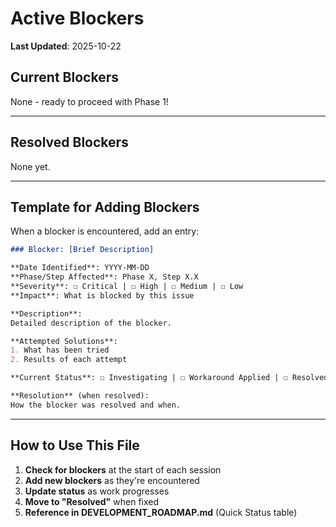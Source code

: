 # Active Blockers

**Last Updated**: 2025-10-22

## Current Blockers

None - ready to proceed with Phase 1!

---

## Resolved Blockers

None yet.

---

## Template for Adding Blockers

When a blocker is encountered, add an entry:

```markdown
### Blocker: [Brief Description]

**Date Identified**: YYYY-MM-DD
**Phase/Step Affected**: Phase X, Step X.X
**Severity**: ☐ Critical | ☐ High | ☐ Medium | ☐ Low
**Impact**: What is blocked by this issue

**Description**:
Detailed description of the blocker.

**Attempted Solutions**:
1. What has been tried
2. Results of each attempt

**Current Status**: ☐ Investigating | ☐ Workaround Applied | ☐ Resolved | ☐ Escalated

**Resolution** (when resolved):
How the blocker was resolved and when.
```

---

## How to Use This File

1. **Check for blockers** at the start of each session
2. **Add new blockers** as they're encountered
3. **Update status** as work progresses
4. **Move to "Resolved"** when fixed
5. **Reference in DEVELOPMENT_ROADMAP.md** (Quick Status table)
